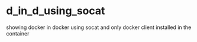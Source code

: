 # d_in_d_using_socat
showing docker in docker using socat and only docker client installed in the container
